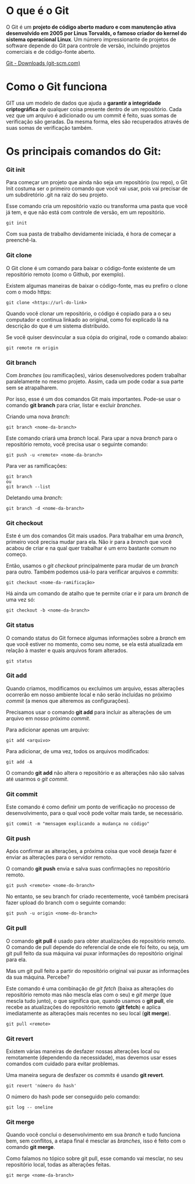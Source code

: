 # O que é o Git

O Git é um **projeto de código aberto maduro e com manutenção ativa desenvolvido em 2005 por Linus Torvalds, o famoso criador do kernel do sistema operacional Linux**. Um número impressionante de projetos de software depende do Git para controle de versão, incluindo projetos comerciais e de código-fonte aberto.

[Git - Downloads (git-scm.com)](https://git-scm.com/downloads)

# Como o Git funciona

GIT usa um modelo de dados que ajuda a **garantir a integridade criptográfica** de qualquer coisa presente dentro de um repositório. Cada vez que um arquivo é adicionado ou um commit é feito, suas somas de verificação são geradas. Da mesma forma, eles são recuperados através de suas somas de verificação também.

# Os principais comandos do Git:

### Git init

Para começar um projeto que ainda não seja um repositório (ou repo), o Git Init costuma ser o primeiro comando que você vai usar, pois vai precisar de um subdiretório .git na raiz do seu projeto.

Esse comando cria um repositório vazio ou transforma uma pasta que você já tem, e que não está com controle de versão, em um repositório.

```
git init
```

Com sua pasta de trabalho devidamente iniciada, é hora de começar a preenchê-la.

### Git clone

O Git clone é um comando para baixar o código-fonte existente de um repositório remoto (como o Github, por exemplo).

Existem algumas maneiras de baixar o código-fonte, mas eu prefiro o clone com o modo https:

```
git clone <https://url-do-link>
```

Quando você clonar um repositório, o código é copiado para a o seu computador e continua linkado ao original, como foi explicado lá na descrição do que é um sistema distribuído.

Se você quiser desvincular a sua cópia do original, rode o comando abaixo:

```
git remote rm origin
```

### Git branch

Com *branches* (ou ramificações), vários desenvolvedores podem trabalhar paralelamente no mesmo projeto. Assim, cada um pode codar a sua parte sem se atrapalharem.

Por isso, esse é um dos comandos Git mais importantes. Pode-se usar o comando **git branch** para criar, listar e excluir *branches*.

Criando uma nova *branch*:

```
git branch <nome-da-branch>
```

Este comando criará uma *branch* local. Para upar a nova *branch* para o repositório remoto, você precisa usar o seguinte comando:

```
git push -u <remote> <nome-da-branch>
```

Para ver as ramificações:

```
git branch 
ou
git branch --list
```

Deletando uma *branch*:

```
git branch -d <nome-da-branch>
```

### Git checkout

Este é um dos comandos Git mais usados. Para trabalhar em uma *branch*, primeiro você precisa mudar para ela. Não ir para a *branch* que você acabou de criar e na qual quer trabalhar é um erro bastante comum no começo.

Então, usamos o *git checkout* principalmente para mudar de um *branch* para outro. Também podemos usá-lo para verificar arquivos e *commits*:

```
git checkout <nome-da-ramificação>
```

Há ainda um comando de atalho que te permite criar e ir para um *branch* de uma vez só:

```
git checkout -b <nome-da-branch>
```

### Git status

O comando status do Git fornece algumas informações sobre a *branch* em que você estiver no momento, como seu nome, se ela está atualizada em relação à master e quais arquivos foram alterados.

```
git status
```

### Git add

Quando criamos, modificamos ou excluímos um arquivo, essas alterações ocorrerão em nosso ambiente local e não serão incluídas no próximo *commit* (a menos que alteremos as configurações).

Precisamos usar o comando **git add** para incluir as alterações de um arquivo em nosso próximo *commit*.

Para adicionar apenas um arquivo:

```
git add <arquivo>
```

Para adicionar, de uma vez, todos os arquivos modificados:

```
git add -A
```

O comando **git add** não altera o repositório e as alterações não são salvas até usarmos o *git commit*.

### Git commit

Este comando é como definir um ponto de verificação no processo de desenvolvimento, para o qual você pode voltar mais tarde, se necessário.

```
git commit -m "mensagem explicando a mudança no código"
```

### Git push

Após confirmar as alterações, a próxima coisa que você deseja fazer é enviar as alterações para o servidor remoto.

O comando **git push** envia e salva suas confirmações no repositório remoto.

```
git push <remote> <nome-do-branch>
```

No entanto, se seu branch for criado recentemente, você também precisará fazer upload do branch com o seguinte comando:

```
git push -u origin <nome-do-branch>
```

### Git pull

O comando **git pull** é usado para obter atualizações do repositório remoto. O comando de pull depende do referencial de onde ele foi feito, ou seja, um git pull feito da sua máquina vai puxar informações do repositório original para ela.

Mas um git pull feito a partir do repositório original vai puxar as informações da sua máquina. Percebe?

Este comando é uma combinação de *git fetch* (baixa as alterações do repositório remoto mas não mescla elas com o seu) e *git merge* (que mescla tudo junto), o que significa que, quando usamos o **git pull**, ele recebe as atualizações do repositório remoto (**git fetch**) e aplica imediatamente as alterações mais recentes no seu local (**git merge**).

```
git pull <remote>
```

### Git revert

Existem várias maneiras de desfazer nossas alterações local ou remotamente (dependendo da necessidade), mas devemos usar esses comandos com cuidado para evitar problemas.

Uma maneira segura de desfazer os *commits* é usando **git revert**.

```
git revert 'número do hash'
```

O número do hash pode ser conseguido pelo comando:

```
git log -- oneline
```

### Git merge

Quando você conclui o desenvolvimento em sua *branch* e tudo funciona bem, sem conflitos, a etapa final é mesclar as *branches*, isso é feito com o comando **git merge**.

Como falamos no tópico sobre git pull, esse comando vai mesclar, no seu repositório local, todas as alterações feitas.

```
git merge <nome-da-branch>
```
